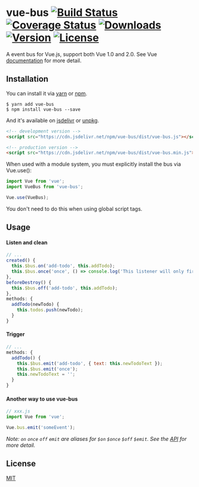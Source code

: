 # vue-bus [![Build Status](https://img.shields.io/circleci/project/yangmingshan/vue-bus.svg)](https://circleci.com/gh/yangmingshan/vue-bus) [![Coverage Status](https://img.shields.io/codecov/c/github/yangmingshan/vue-bus.svg)](https://codecov.io/gh/yangmingshan/vue-bus) [![Downloads](https://img.shields.io/npm/dt/vue-bus.svg)](https://www.npmjs.com/package/vue-bus) [![Version](https://img.shields.io/npm/v/vue-bus.svg)](https://www.npmjs.com/package/vue-bus) [![License](https://img.shields.io/npm/l/vue-bus.svg)](https://www.npmjs.com/package/vue-bus)

A event bus for Vue.js, support both Vue 1.0 and 2.0. See Vue [documentation](https://vuejs.org/v2/guide/migration.html#Events) for more detail.

## Installation
You can install it via [yarn](https://yarnpkg.com) or [npm](https://npmjs.com).
```
$ yarn add vue-bus
$ npm install vue-bus --save
```
And it's available on [jsdelivr](https://cdn.jsdelivr.net/npm/vue-bus/dist/vue-bus.js) or [unpkg](https://unpkg.com/vue-bus/dist/vue-bus.js).
```html
<!-- development version -->
<script src="https://cdn.jsdelivr.net/npm/vue-bus/dist/vue-bus.js"></script>

<!-- production version -->
<script src="https://cdn.jsdelivr.net/npm/vue-bus/dist/vue-bus.min.js"></script>
```
When used with a module system, you must explicitly install the bus via Vue.use():
```js
import Vue from 'vue';
import VueBus from 'vue-bus';

Vue.use(VueBus);
```
You don't need to do this when using global script tags.

## Usage
#### Listen and clean
```js
// ...
created() {
  this.$bus.on('add-todo', this.addTodo);
  this.$bus.once('once', () => console.log('This listener will only fire once'));
},
beforeDestroy() {
  this.$bus.off('add-todo', this.addTodo);
},
methods: {
  addTodo(newTodo) {
    this.todos.push(newTodo);
  }
}
```
#### Trigger
```js
// ...
methods: {
  addTodo() {
    this.$bus.emit('add-todo', { text: this.newTodoText });
    this.$bus.emit('once');
    this.newTodoText = '';
  }
}
```
#### Another way to use vue-bus
```js
// xxx.js
import Vue from 'vue';

Vue.bus.emit('someEvent');
```
*Note: `on` `once` `off` `emit` are aliases for `$on` `$once` `$off` `$emit`. See the [API](https://vuejs.org/v2/api/#Instance-Methods-Events) for more detail.*

## License
[MIT](https://opensource.org/licenses/MIT)
